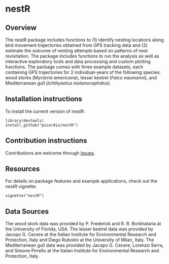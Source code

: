 # nestR

## Overview

The nestR package includes functions to (1) identify nesting locations along bird movement trajectories obtained from GPS tracking data and (2) estimate the outcome of nesting attempts based on patterns of nest revisitation. The package includes functions to run the analysis as well as interactive exploratory tools and data processing and custom plotting functions. The package comes with three example datasets, each containing GPS trajectories for 2 individual-years of the following species: wood storks (*Mycteria americana*), lesser kestrel (*Falco naumanni*), and Mediterranean gull (*Ichthyaetus melanocephalus*). 

## Installation instructions

To install the current version of nestR:

`library(devtools)`  
`install_github("picardis/nestR")`

## Contribution instructions

Contributions are welcome through [Issues](https://github.com/picardis/nestR/issues).

## Resources

For details on package features and example applications, check out the nestR vignette:

`vignette("nestR")`

## Data Sources

The wood stork data was provided by P. Frederick and R. R. Borkhataria at the University of Florida, USA.
The lesser kestrel data was provided by Jacopo G. Cecere at the Italian Institute for Environmental Research and Protection, Italy and Diego Rubolini at the University of Milan, Italy. 
The Mediterranean gull data was provided by Jacopo G. Cecere, Lorenzo Serra, and Simone Pirrello at the Italian Institute for Environmental Research and Protection, Italy.
